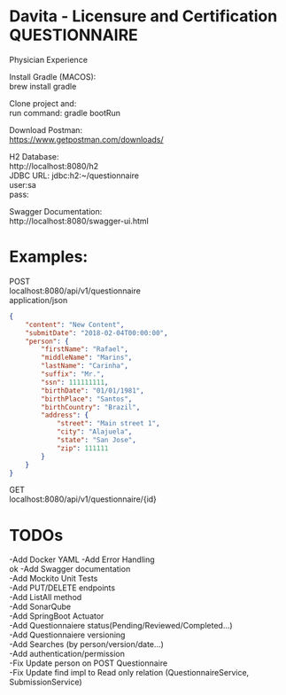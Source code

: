 # Davita - Licensure and Certification QUESTIONNAIRE

Physician Experience

Install Gradle (MACOS):  
brew install gradle

Clone project and:  
run command: gradle bootRun  

Download Postman:  
https://www.getpostman.com/downloads/ 

H2 Database:  
http://localhost:8080/h2  
JDBC URL: jdbc:h2:~/questionnaire  
user:sa  
pass:

Swagger Documentation:  
http://localhost:8080/swagger-ui.html

# Examples:  

POST  
localhost:8080/api/v1/questionnaire  
application/json  

```json
{
    "content": "New Content",
    "submitDate": "2018-02-04T00:00:00",
    "person": {
        "firstName": "Rafael",
        "middleName": "Marins",
        "lastName": "Carinha",
        "suffix": "Mr.",
        "ssn": 111111111,
        "birthDate": "01/01/1981",
        "birthPlace": "Santos",
        "birthCountry": "Brazil",
        "address": {
            "street": "Main street 1",
            "city": "Alajuela",
            "state": "San Jose",
            "zip": 111111
        }
    }
}
```

GET   
localhost:8080/api/v1/questionnaire/{id}   

# TODOs  

-Add Docker YAML 
-Add Error Handling  
ok -Add Swagger documentation  
-Add Mockito Unit Tests  
-Add PUT/DELETE endpoints  
-Add ListAll method  
-Add SonarQube  
-Add SpringBoot Actuator  
-Add Questionnaiere status(Pending/Reviewed/Completed...)   
-Add Questionnaiere versioning   
-Add Searches (by person/version/date...)  
-Add authentication/permission  
-Fix Update person on POST Questionnaire  
-Fix Update find impl to Read only relation (QuestionnaireService, SubmissionService)  


